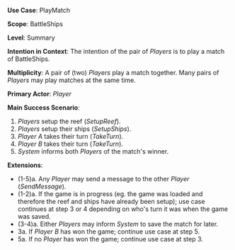 **Use Case**: PlayMatch

**Scope**: BattleShips

**Level**: Summary

**Intention in Context**: The intention of the pair of _Players_ is to play a match of BattleShips.

**Multiplicity**: A pair of (two) _Players_ play a match together. Many pairs of _Players_ may play matches at the same time.

**Primary Actor**: _Player_

**Main Success Scenario**:

1. _Players_ setup the reef (_SetupReef_).
2. _Players_ setup their ships (_SetupShips_).
3. _Player A_ takes their turn (_TakeTurn_).
4. _Player B_ takes their turn (_TakeTurn_).
5. _System_ informs both _Players_ of the match's winner.

**Extensions**:

- (1-5)a. Any _Player_ may send a message to the other _Player_ (_SendMessage_).
- (1-2)a. If the game is in progress (eg. the game was loaded and therefore the reef and ships have already been setup); use case continues at step 3 or 4 depending on who's turn it was when the game was saved.
- (3-4)a. Either _Players_ may inform _System_ to save the match for later.
- 3a. If _Player B_ has won the game; continue use case at step 5.
- 5a. If no _Player_ has won the game; continue use case at step 3.
